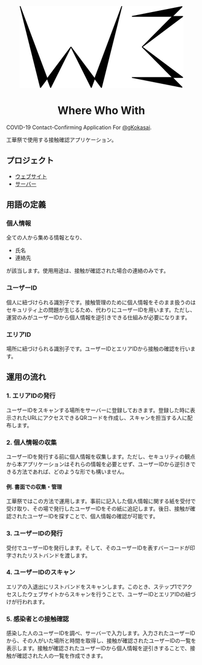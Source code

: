 <p align="center">
<a href="assets">
<img src="assets/logo_clip.png" alt="w3 logo" />
</a>
</p>

<h1 align="center">Where Who With</h1>

COVID-19 Contact-Confirming Application For [@gKokasai](https://github.com/gKokasai).

工華祭で使用する接触確認アプリケーション。

## プロジェクト

- [ウェブサイト](web)
- [サーバー](server)

## 用語の定義

### 個人情報
全ての人から集める情報となり、

- 氏名
- 連絡先

が該当します。使用用途は、接触が確認された場合の連絡のみです。

### ユーザーID
個人に紐づけられる識別子です。接触管理のために個人情報をそのまま扱うのはセキュリティ上の問題が生じるため、代わりにユーザーIDを用います。ただし、運営のみがユーザーIDから個人情報を逆引きできる仕組みが必要になります。

### エリアID
場所に紐づけられる識別子です。ユーザーIDとエリアIDから接触の確認を行います。

## 運用の流れ

### 1. エリアIDの発行
ユーザーIDをスキャンする場所をサーバーに登録しておきます。登録した時に表示されたURLにアクセスできるQRコードを作成し、スキャンを担当する人に配布します。

### 2. 個人情報の収集
ユーザーIDを発行する前に個人情報を収集します。ただし、セキュリティの観点から本アプリケーションはそれらの情報を必要とせず、ユーザーIDから逆引きできる方法であれば、どのような形でも構いません。

#### 例. 書面での収集・管理
工華祭ではこの方法で運用します。事前に記入した個人情報に関する紙を受付で受け取り、その場で発行したユーザーIDをその紙に追記します。後日、接触が確認されたユーザーIDを探すことで、個人情報の確認が可能です。

### 3. ユーザーIDの発行
受付でユーザーIDを発行します。そして、そのユーザーIDを表すバーコードが印字されたリストバンドを渡します。

### 4. ユーザーIDのスキャン
エリアの入退出にリストバンドをスキャンします。このとき、ステップ1でアクセスしたウェブサイトからスキャンを行うことで、ユーザーIDとエリアIDの紐づけが行われます。

### 5. 感染者との接触確認
感染した人のユーザーIDを調べ、サーバーで入力します。入力されたユーザーIDから、その人がいた場所と時間を取得し、接触が確認されたユーザーIDの一覧を表示します。接触が確認されたユーザーIDから個人情報を逆引きすることで、接触が確認された人の一覧を作成できます。
